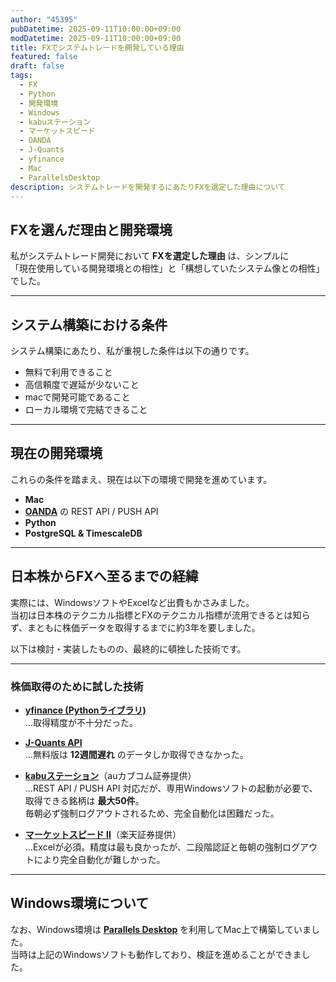 ```yaml
---
author: "45395"
pubDatetime: 2025-09-11T10:00:00+09:00
modDatetime: 2025-09-11T10:00:00+09:00
title: FXでシステムトレードを開発している理由
featured: false
draft: false
tags:
  - FX
  - Python
  - 開発環境
  - Windows
  - kabuステーション
  - マーケットスピード
  - OANDA
  - J-Quants
  - yfinance
  - Mac
  - ParallelsDesktop
description: システムトレードを開発するにあたりFXを選定した理由について
---
```


## FXを選んだ理由と開発環境

私がシステムトレード開発において **FXを選定した理由** は、シンプルに  
「現在使用している開発環境との相性」と「構想していたシステム像との相性」でした。

---

## システム構築における条件

システム構築にあたり、私が重視した条件は以下の通りです。

- 無料で利用できること  
- 高信頼度で遅延が少ないこと  
- macで開発可能であること  
- ローカル環境で完結できること  

---

## 現在の開発環境

これらの条件を踏まえ、現在は以下の環境で開発を進めています。

- **Mac**  
- **[OANDA](https://www.oanda.jp/)** の REST API / PUSH API  
- **Python**  
- **PostgreSQL & TimescaleDB**  

---

## 日本株からFXへ至るまでの経緯

実際には、WindowsソフトやExcelなど出費もかさみました。  
当初は日本株のテクニカル指標とFXのテクニカル指標が流用できるとは知らず、まともに株価データを取得するまでに約3年を要しました。  

以下は検討・実装したものの、最終的に頓挫した技術です。

---

### 株価取得のために試した技術

- **[yfinance (Pythonライブラリ)](https://pypi.org/project/yfinance/)**  
  …取得精度が不十分だった。  

- **[J-Quants API](https://jpx-jquants.com/)**  
  …無料版は **12週間遅れ** のデータしか取得できなかった。  

- **[kabuステーション](https://kabu.com/tool/kabustation/default.html)**（auカブコム証券提供）  
  …REST API / PUSH API 対応だが、専用Windowsソフトの起動が必要で、取得できる銘柄は **最大50件**。  
  毎朝必ず強制ログアウトされるため、完全自動化は困難だった。  

- **[マーケットスピード II](https://marketspeed.jp/ms2/)**（楽天証券提供）  
  …Excelが必須。精度は最も良かったが、二段階認証と毎朝の強制ログアウトにより完全自動化が難しかった。  

---

## Windows環境について

なお、Windows環境は **[Parallels Desktop](https://www.parallels.com/jp/products/desktop/)** を利用してMac上で構築していました。  
当時は上記のWindowsソフトも動作しており、検証を進めることができました。
